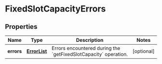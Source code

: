 
# FixedSlotCapacityErrors

## Properties
Name | Type | Description | Notes
------------ | ------------- | ------------- | -------------
**errors** | [**ErrorList**](ErrorList.md) | Errors encountered during the &#x60;getFixedSlotCapacity&#x60; operation. |  [optional]



